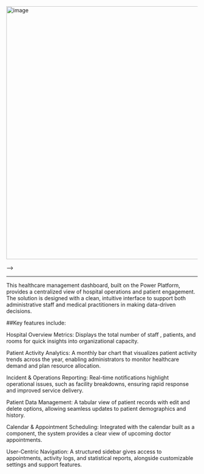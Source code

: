 <img width="1181" height="666" alt="image" src="https://github.com/user-attachments/assets/5f871f38-96f0-41af-9da2-58ba14ba54a1" />

-->
***

This healthcare management dashboard, built on the Power Platform, provides a centralized view of hospital operations and patient engagement. The solution is designed with a clean, intuitive interface to support both administrative staff and medical practitioners in making data-driven decisions.

##Key features include:

Hospital Overview Metrics: Displays the total number of staff , patients, and rooms for quick insights into organizational capacity.

Patient Activity Analytics: A monthly bar chart that visualizes patient activity trends across the year, enabling administrators to monitor healthcare demand and plan resource allocation.

Incident & Operations Reporting: Real-time notifications highlight operational issues, such as facility breakdowns, ensuring rapid response and improved service delivery.

Patient Data Management: A tabular view of patient records with edit and delete options, allowing seamless updates to patient demographics and history.

Calendar & Appointment Scheduling: Integrated with the calendar built as a component, the system provides a clear view of upcoming doctor appointments.

User-Centric Navigation: A structured sidebar gives access to appointments, activity logs, and statistical reports, alongside customizable settings and support features.
